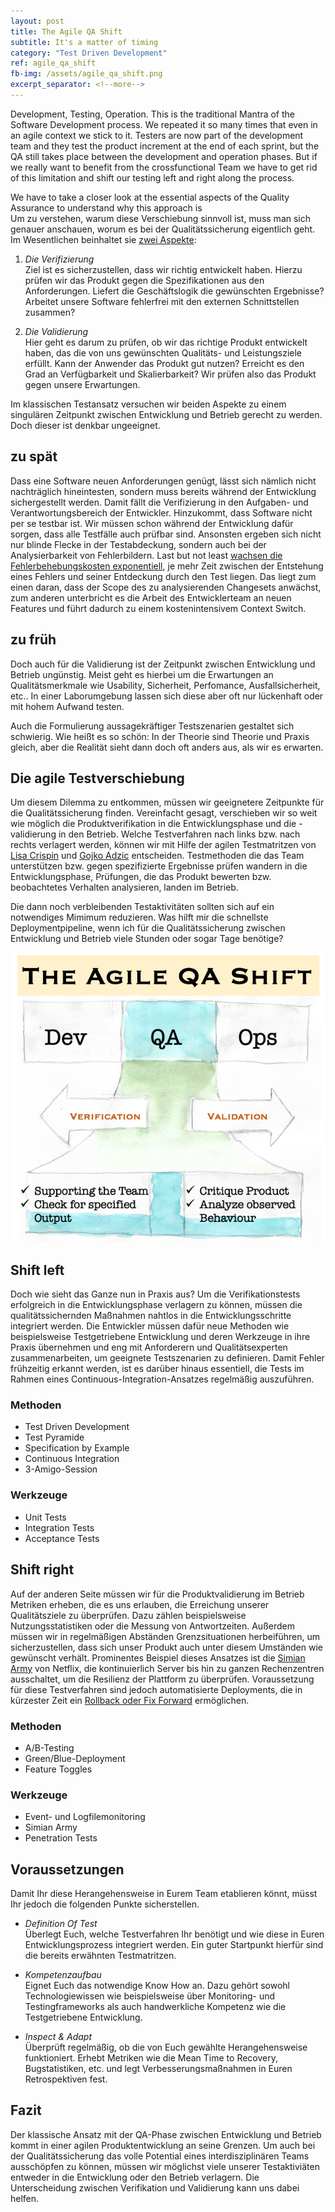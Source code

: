 ```yaml
---
layout: post
title: The Agile QA Shift
subtitle: It's a matter of timing
category: "Test Driven Development"
ref: agile_qa_shift
fb-img: /assets/agile_qa_shift.png
excerpt_separator: <!--more-->
---
```

Development, Testing, Operation. This is the traditional Mantra of the Software Development process. We repeated it so many times that even in an agile context we stick to it. Testers are now part of the development team and they test the product increment at the end of each sprint, but the QA still takes place between the development and operation phases. But if we really want to benefit from the crossfunctional Team we have to get rid of this limitation and shift our testing left and right along the process.

<!--more-->

We have to take a closer look at the essential aspects of the Quality Assurance to understand why this approach is  
Um zu verstehen, warum diese Verschiebung sinnvoll ist, muss man sich genauer anschauen, worum es bei der Qualitätssicherung eigentlich geht.
Im Wesentlichen beinhaltet sie [zwei Aspekte](https://de.wikipedia.org/wiki/Verifizierung_und_Validierung): 
1. _Die Verifizierung_  
Ziel ist es sicherzustellen, dass wir richtig entwickelt haben. Hierzu prüfen wir das Produkt gegen die Spezifikationen aus den Anforderungen. Liefert die Geschäftslogik die gewünschten Ergebnisse? Arbeitet unsere Software fehlerfrei mit den externen Schnittstellen zusammen? 

2. _Die Validierung_  
Hier geht es darum zu prüfen, ob wir das richtige Produkt entwickelt haben, das die von uns gewünschten Qualitäts- und Leistungsziele erfüllt. Kann der Anwender das Produkt gut nutzen? Erreicht es den Grad an Verfügbarkeit und Skalierbarkeit? Wir prüfen also das Produkt gegen unsere Erwartungen.

Im klassischen Testansatz versuchen wir beiden Aspekte zu einem singulären Zeitpunkt zwischen Entwicklung und Betrieb gerecht zu werden. Doch dieser ist denkbar ungeeignet.

## zu spät 
Dass eine Software neuen Anforderungen genügt, lässt sich nämlich nicht nachträglich hineintesten, sondern muss bereits während der Entwicklung sichergestellt werden. Damit fällt die Verifizierung in den Aufgaben- und Verantwortungsbereich der Entwickler.
Hinzukommt, dass Software nicht per se testbar ist. Wir müssen schon während der Entwicklung dafür sorgen, dass alle Testfälle auch prüfbar sind.
Ansonsten ergeben sich nicht nur blinde Flecke in der Testabdeckung, sondern auch bei der Analysierbarkeit von Fehlerbildern.
Last but not least [wachsen die Fehlerbehebungskosten exponentiell](https://ntrs.nasa.gov/archive/nasa/casi.ntrs.nasa.gov/20100036670.pdf), je mehr Zeit zwischen der Entstehung eines Fehlers und seiner Entdeckung durch den Test liegen. Das liegt zum einen daran, dass der Scope des zu analysierenden Changesets anwächst, zum anderen unterbricht es die Arbeit des Entwicklerteam an neuen Features und führt dadurch zu einem kostenintensivem Context Switch.

## zu früh
Doch auch für die Validierung ist der Zeitpunkt zwischen Entwicklung und Betrieb ungünstig.  Meist geht es hierbei um die Erwartungen an Qualitätsmerkmale wie Usability, Sicherheit, Perfomance, Ausfallsicherheit, etc.. In einer Laborumgebung lassen sich diese aber oft nur lückenhaft oder mit hohem Aufwand testen.

Auch die Formulierung aussagekräftiger Testszenarien gestaltet sich schwierig. Wie heißt es so schön:
In der Theorie sind Theorie und Praxis gleich, aber die Realität sieht dann doch oft anders aus, als wir es erwarten. 

## Die agile Testverschiebung
Um diesem Dilemma zu entkommen, müssen wir geeignetere Zeitpunkte für die Qualitätssicherung finden. Vereinfacht gesagt, verschieben wir so weit wie möglich die Produktverifikation in die Entwicklungsphase und die -validierung in den Betrieb. Welche Testverfahren nach links bzw. nach rechts verlagert werden, können wir mit Hilfe der agilen Testmatritzen von [Lisa Crispin](https://lisacrispin.com/2011/11/08/using-the-agile-testing-quadrants/) und [Gojko Adzic](https://gojko.net/2013/10/21/lets-break-the-agile-testing-quadrants/) entscheiden. Testmethoden die das Team unterstützen bzw. gegen spezifizierte Ergebnisse prüfen wandern in die Entwicklungsphase, Prüfungen, die das Produkt bewerten bzw. beobachtetes Verhalten analysieren, landen im Betrieb.

Die dann noch verbleibenden Testaktivitäten sollten sich auf ein notwendiges Mimimum reduzieren. Was hilft mir die schnellste Deploymentpipeline, wenn ich für die Qualitätssicherung zwischen Entwicklung und Betrieb viele Stunden oder sogar Tage benötige? 

![Agile QA Shift](/assets/agile_qa_shift.png)


## Shift left
Doch wie sieht das Ganze nun in Praxis aus?  Um die Verifikationstests erfolgreich in die Entwicklungsphase verlagern zu können, müssen die qualitätssichernden Maßnahmen nahtlos in die Entwicklungsschritte integriert werden. Die Entwickler müssen dafür neue Methoden wie beispielsweise Testgetriebene Entwicklung und deren Werkzeuge in ihre Praxis übernehmen und eng mit Anforderern und Qualitätsexperten zusammenarbeiten, um geeignete Testszenarien zu definieren. Damit Fehler frühzeitig erkannt werden, ist es darüber hinaus essentiell, die Tests im Rahmen eines Continuous-Integration-Ansatzes regelmäßig auszuführen.

### Methoden
* Test Driven Development
* Test Pyramide
* Specification by Example
* Continuous Integration
* 3-Amigo-Session

### Werkzeuge
* Unit Tests
* Integration Tests
* Acceptance Tests

## Shift right
Auf der anderen Seite müssen wir für die Produktvalidierung im Betrieb Metriken erheben, die es uns erlauben, die Erreichung unserer Qualitätsziele zu überprüfen. Dazu zählen beispielsweise Nutzungsstatistiken oder die Messung von Antwortzeiten. Außerdem müssen wir in regelmäßigen Abständen Grenzsituationen herbeiführen, um sicherzustellen, dass sich unser Produkt auch unter diesem Umständen wie gewünscht verhält. Prominentes Beispiel dieses Ansatzes ist die [Simian Army](https://medium.com/netflix-techblog/the-netflix-simian-army-16e57fbab116) von Netflix, die kontinuierlich Server bis hin zu ganzen Rechenzentren ausschaltet, um die Resilienz der Plattform zu überprüfen. Voraussetzung für diese Testverfahren sind jedoch automatisierte Deployments, die in kürzester Zeit ein [Rollback oder Fix Forward](https://www.linkedin.com/pulse/service-recovery-rolling-back-vs-forward-fixing-mohamed-el-geish/) ermöglichen.

### Methoden
* A/B-Testing
* Green/Blue-Deployment
* Feature Toggles

### Werkzeuge
* Event- und Logfilemonitoring
* Simian Army
* Penetration Tests

## Voraussetzungen
Damit Ihr diese Herangehensweise in Eurem Team etablieren könnt, müsst Ihr jedoch die folgenden Punkte sicherstellen. 

* _Definition Of Test_  
Überlegt Euch, welche Testverfahren Ihr benötigt und wie diese in Euren Entwicklungsprozess integriert werden. Ein guter Startpunkt hierfür sind die bereits erwähnten Testmatritzen.

* _Kompetenzaufbau_  
Eignet Euch das notwendige Know How an. Dazu gehört sowohl Technologiewissen wie beispielsweise über Monitoring- und Testingframeworks als auch handwerkliche Kompetenz wie die Testgetriebene Entwicklung.

* _Inspect & Adapt_  
Überprüft regelmäßig, ob die von Euch gewählte Herangehensweise funktioniert. Erhebt Metriken wie die Mean Time to Recovery, Bugstatistiken, etc. und legt Verbesserungsmaßnahmen in Euren Retrospektiven fest.

## Fazit
Der klassische Ansatz mit der QA-Phase zwischen Entwicklung und Betrieb kommt in einer agilen Produktentwicklung an seine Grenzen. Um auch bei der Qualitätssicherung das volle Potential eines interdisziplinären Teams ausschöpfen zu können, müssen wir möglichst viele unserer Testaktiviäten entweder in die Entwicklung oder den Betrieb verlagern. Die Unterscheidung zwischen Verifikation und Validierung kann uns dabei helfen.



